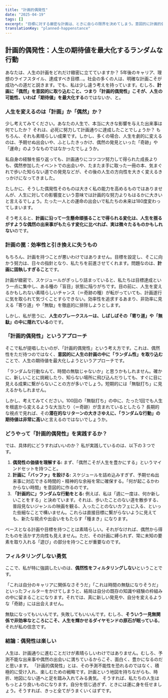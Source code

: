 ```yaml
---
title: "計画的偶発性"
date: "2025-04-19"
tags: []
excerpt: "目標に対する厳密な計画は、ときに自らの限界を決めてしまう。意図的に計画的偶発性を日々の生活に組み込むことで、人生の長期的な可能性（期待値）を最大化することができる。"
translationKey: "planned-happenstance"
---
```


## 計画的偶発性：人生の期待値を最大化するランダムな行動

あなたは、人生の計画をどれだけ緻密に立てていますか？ 5年後のキャリア、理想のライフスタイル、達成すべき目標…。社会の多くの人は、明確な計画こそが成功への道だと説きます。でも、私は少し違う考えを持っています。むしろ、**計画に「偶然」を意図的に取り込むこと、つまり「計画的偶発性」こそが、人生の可能性、いわば「期待値」を最大化する**のではないか、と。

### 人生を変えるのは「計画」か「偶然」か？

少し考えてみてください。あなたの人生で、本当に大きな影響を与えた出来事は何でしたか？ それは、必死に努力して計画通りに達成したことでしょうか？ もちろん、それも素晴らしい成果です。しかし、多くの場合、人生を劇的に変えるのは、予期せぬ出会いや、ふとしたきっかけ、偶然の発見といった「奇跡」や「運命」のようなものではなかったでしょうか。

私自身の経験を振り返っても、計画通りにコツコツ努力して得られた成長よりも、偶然参加したイベントでの出会いや、たまたま手に取った一冊の本、気まぐれで歩いた知らない道での発見などが、その後の人生の方向性を大きく変えるきっかけになってきました。

たしかに、そうした偶発性そのものは大きく私の能力を高めるものではありませんが、人生に対しての影響度という意味では計画的な努力よりもはるかに大きいと言えるでしょう。たった一人との運命の出会いで私たちの未来は180度変わってしまいます。

そう考えると、**計画に沿って一生懸命頑張ることで得られる変化は、人生を揺るがすような偶然の出来事がもたらす変化に比べれば、実は微々たるものかもしれない**のです。

### 計画の罠：効率性と引き換えに失うもの

もちろん、計画を持つことが悪いわけではありません。目標を設定し、そこに向かう努力は、日々の指針となり、私たちを前進させてくれます。問題なのは、**計画に固執しすぎること**です。

計画が緻密で、スケジュールがぎっしり詰まっていると、私たちは目標達成という一点に集中し、ある種の「盲目」状態に陥りがちです。目の前に、人生を変えるかもしれない素晴らしいチャンス（＝奇跡の種）が転がっていても、計画遂行に気を取られて気づくことすらできない。効率性を追求するあまり、非効率に見える「寄り道」や「無駄」を徹底的に排除しようとします。

しかし、私が思うに、**人生のブレークスルーは、しばしばその「寄り道」や「無駄」の中に隠れている**のです。

### 「計画的偶発性」というアプローチ

そこで私が提唱したいのが、「計画的偶発性」という考え方です。これは、偶然性をただ待つのではなく、**意図的に人生の計画の中に「ランダム性」を取り込む**ことで、人生の期待値を最大化しようというアプローチです。

「ランダムな行動なんて、時間の無駄じゃないか」と思うかもしれません。確かに、新しいことに挑戦したり、知らない場所に飛び込んだりしても、すぐに目に見える成果に繋がらないことの方が多いでしょう。短期的には「無駄打ち」に見えるかもしれません。

しかし、考えてみてください。100回の「無駄打ち」の中に、たった1回でも人生を根底から変えるような大当たり（＝奇跡）が含まれているとしたら？ 長期的な視点で見れば、その**潜在的なリターンの大きさゆえに、「ランダムな行動」の期待値は非常に高い**と言えるのではないでしょうか。

### どうやって「計画的偶発性」を実践するか？

では、具体的にどうすればいいのか？ 私が実践しているのは、以下の３つです。

1.  **偶発性の価値を理解する:** まず、「偶然こそが人生を豊かにする」というマインドセットを持つこと。
2.  **計画に「バッファ」を設ける:** スケジュールを詰め込みすぎず、予期せぬ出来事に対応できる時間的・精神的な余裕を常に確保する。「何が起こるかわからない時間」を意図的に作るのです。
3.  **「計画的に」ランダムな行動をとる:** 例えば、私は「週に一度は、何か新しいことをする」と決めています。それは、歩いたことのない道を散歩する、普段見ないジャンルの映画を観る、入ったことのないカフェに入る、といった些細なことで構いません。これらは直接目標に繋がらないように見えても、新たな視点や出会いをもたらす「種まき」になります。

ベースとなる計画や目標を持つことは素晴らしい。それがなければ、偶然から得たものを活かす方向性も見えません。ただ、その計画に縛られず、常に未知の要素を取り入れる「遊び」の部分を持つことが重要なのです。

### フィルタリングしない勇気

ここで、私が特に強調したいのは、**偶然性をフィルタリングしない**ということです。

「これは自分のキャリアに関係なさそうだ」「これは時間の無駄になりそうだ」といったフィルターをかけてしまうと、結局は自分の既存の知識や経験の枠組みの中に留まることになります。それでは、真に新しい発見や、自分を変えるような「奇跡」には出会えません。

無駄になってもいいんです。失敗してもいいんです。むしろ、**そういう一見無関係で非効率なところにこそ、人生を輝かせるダイヤモンドの原石が眠っている**。それが私の信念です。

### 結論：偶発性は楽しい

人生は、計画通りに進むことだけが素晴らしいわけではありません。むしろ、予測不能な出来事や偶然の出会いに満ちているからこそ、面白く、豊かになるのだと思います。
「計画的偶発性」とは、その予測不能性を恐れるのではなく、積極的に受け入れ、楽しむための戦略です。計画という地図を持ちながらも、時折、地図にない道へと足を踏み入れてみる勇気。
そうすれば、私たちの人生はもっとより良いものになります。自分を信じ過ぎず、ときには運に身を任せましょう。そうすれば、きっと全てがうまくいくはずです。
